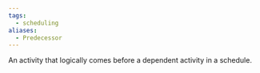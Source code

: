 ```yaml
---
tags:
  - scheduling
aliases:
  - Predecessor
---
```

An activity that logically comes before a dependent activity in a schedule.
